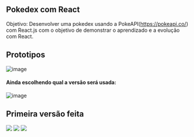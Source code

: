## Pokedex com React

Objetivo: Desenvolver uma pokedex usando a PokeAPI(https://pokeapi.co/) com React.js com o objetivo de demonstrar o aprendizado e a evolução com React.

## Prototipos

![image](https://user-images.githubusercontent.com/72893926/163871203-e31070b8-a569-4a8a-8b00-1178c8a4a0bd.png)

<h4> Ainda escolhendo qual a versão será usada:</h4>

![image](https://user-images.githubusercontent.com/72893926/163871307-609b4b01-f709-413d-83dd-3db94b68bc16.png)


## Primeira versão feita

<img src="https://user-images.githubusercontent.com/72893926/137233757-9c84e26f-1839-426d-a76a-4fee3d13b790.png">

<img src="https://user-images.githubusercontent.com/72893926/137233818-24e714cd-42d7-4245-94b8-f52215b4511f.png">

<img src="https://user-images.githubusercontent.com/72893926/137234180-7e4e2104-c7a6-4fd5-9736-b3d07c52362c.png">
